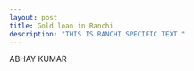 ```yaml
---
layout: post
title: Gold loan in Ranchi
description: "THIS IS RANCHI SPECIFIC TEXT "
---
```

ABHAY KUMAR